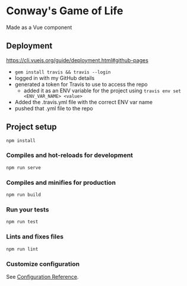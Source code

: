 # Conway's Game of Life
Made as a Vue component

## Deployment

https://cli.vuejs.org/guide/deployment.html#github-pages
- `gem install travis && travis --login`
- logged in with my GitHub details
- generated a token for Travis to use to access the repo
  - added it as an ENV variable for the project using `travis env set <ENV_VAR_NAME> <value>`
- Added the .travis.yml file with the correct ENV var name
- pushed that .yml file to the repo

## Project setup
```
npm install
```

### Compiles and hot-reloads for development
```
npm run serve
```

### Compiles and minifies for production
```
npm run build
```

### Run your tests
```
npm run test
```

### Lints and fixes files
```
npm run lint
```

### Customize configuration
See [Configuration Reference](https://cli.vuejs.org/config/).
